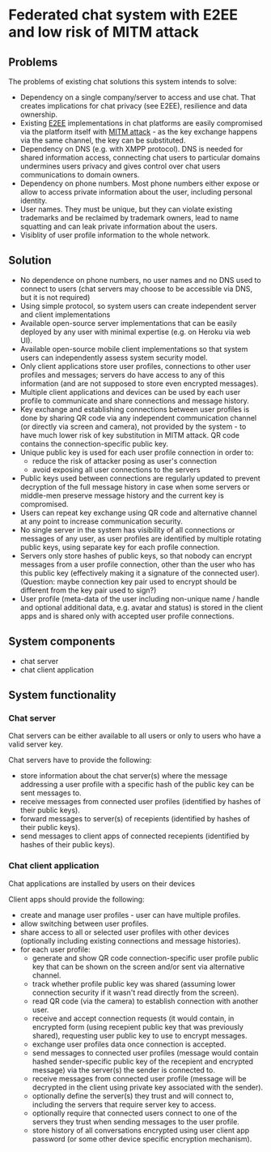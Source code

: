 # Federated chat system with E2EE and low risk of MITM attack

## Problems

The problems of existing chat solutions this system intends to solve:

- Dependency on a single company/server to access and use chat. That creates implications for chat privacy (see E2EE), resilience and data ownership.
- Existing [E2EE](https://en.wikipedia.org/wiki/End-to-end_encryption) implementations in chat platforms are easily compromised via the platform itself with [MITM attack](https://en.wikipedia.org/wiki/Man-in-the-middle_attack) - as the key exchange happens via the same channel, the key can be substituted.
- Dependency on DNS (e.g. with XMPP protocol). DNS is needed for shared information access, connecting chat users to particular domains undermines users privacy and gives control over chat users communications to domain owners.
- Dependency on phone numbers. Most phone numbers either expose or allow to access private information about the user, including personal identity.
- User names. They must be unique, but they can violate existing trademarks and be reclaimed by trademark owners, lead to name squatting and can leak private information about the users.
- Visiblity of user profile information to the whole network.


## Solution

- No dependence on phone numbers, no user names and no DNS used to connect to users (chat servers may choose to be accessible via DNS, but it is not required)
- Using simple protocol, so system users can create independent server and client implementations
- Available open-source server implementations that can be easily deployed by any user with minimal expertise (e.g. on Heroku via web UI).
- Available open-source mobile client implementations so that system users can independently assess system security model.
- Only client applications store user profiles, connections to other user profiles and messages; servers do have access to any of this information (and are not supposed to store even encrypted messages).
- Multiple client applications and devices can be used by each user profile to communicate and share connections and message history.
- Key exchange and establishing connections between user profiles is done by sharing QR code via any independent communication channel (or directly via screen and camera), not provided by the system - to have much lower risk of key substitution in MITM attack. QR code contains the connection-specific public key.
- Unique public key is used for each user profile connection in order to:
  - reduce the risk of attacker posing as user's connection
  - avoid exposing all user connections to the servers
- Public keys used between connections are regularly updated to prevent decryption of the full message history in case when some servers or middle-men preserve message history and the current key is compromised.
- Users can repeat key exchange using QR code and alternative channel at any point to increase communication security.
- No single server in the system has visibility of all connections or messages of any user, as user profiles are identified by multiple rotating public keys, using separate key for each profile connection.
- Servers only store hashes of public keys, so that nobody can encrypt messages from a user profile connection, other than the user who has this public key (effectively making it a signature of the connected user). (Question: maybe connection key pair used to encrypt should be different from the key pair used to sign?)
- User profile (meta-data of the user including non-unique name / handle and optional additional data, e.g. avatar and status) is stored in the client apps and is shared only with accepted user profile connections.


## System components

- chat server
- chat client application


## System functionality

### Chat server

Chat servers can be either available to all users or only to users who have a valid server key.

Chat servers have to provide the following:

- store information about the chat server(s) where the message addressing a user profile with a specific hash of the public key can be sent messages to.
- receive messages from connected user profiles (identified by hashes of their public keys).
- forward messages to server(s) of recepients (identified by hashes of their public keys).
- send messages to client apps of connected recepients (identified by hashes of their public keys).


### Chat client application

Chat applications are installed by users on their devices

Client apps should provide the following:

- create and manage user profiles - user can have multiple profiles.
- allow switching between user profiles.
- share access to all or selected user profiles with other devices (optionally including existing connections and message histories).
- for each user profile:
  - generate and show QR code connection-specific user profile public key that can be shown on the screen and/or sent via alternative channel.
  - track whether profile public key was shared (assuming lower connection security if it wasn't read directly from the screen).
  - read QR code (via the camera) to establish connection with another user.
  - receive and accept connection requests (it would contain, in encrypted form (using recepient public key that was previously shared), requesting user public key to use to encrypt messages.
  - exchange user profiles data once connection is accepted.
  - send messages to connected user profiles (message would contain hashed sender-specific public key of the recepient and encrypted message) via the server(s) the sender is connected to.
  - receive messages from connected user profile (message will be decrypted in the client using private key associated with the sender).
  - optionally define the server(s) they trust and will connect to, including the servers that require server key to access.
  - optionally require that connected users connect to one of the servers they trust when sending messages to the user profile.
  - store history of all conversations encrypted using user client app password (or some other device specific encryption mechanism).
  